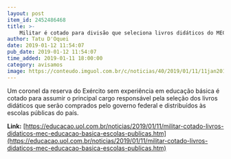 ```yaml
---
layout: post
item_id: 2452486468
title: >-
    Militar é cotado para divisão que seleciona livros didáticos do MEC
author: Tatu D'Oquei
date: 2019-01-12 11:54:07
pub_date: 2019-01-12 11:54:07
time_added: 2019-01-11 18:00:00
category: avisamos
image: https://conteudo.imguol.com.br/c/noticias/40/2019/01/11/11jan2019---sebastiao-vitalino-da-silva-coronel-cotado-para-assumir-a-coordenacao-geral-de-materiais-didaticos-do-mec-ministerio-da-educacao-1547237227247_v2_615x300.jpg
---
```


Um coronel da reserva do Exército sem experiência em educação básica é cotado para assumir o principal cargo responsável pela seleção dos livros didáticos que serão comprados pelo governo federal e distribuídos às escolas públicas do país.

**Link:** [https://educacao.uol.com.br/noticias/2019/01/11/militar-cotado-livros-didaticos-mec-educacao-basica-escolas-publicas.htm](https://educacao.uol.com.br/noticias/2019/01/11/militar-cotado-livros-didaticos-mec-educacao-basica-escolas-publicas.htm)

